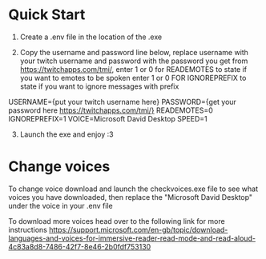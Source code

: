 # Quick Start

1. Create a .env file in the location of the .exe

2. Copy the username and password line below,
   replace username with your twitch username and password with the password you get from https://twitchapps.com/tmi/,
   enter 1 or 0 for READEMOTES to state if you want to emotes to be spoken
   enter 1 or 0 FOR IGNOREPREFIX to state if you want to ignore messages with prefix

USERNAME={put your twitch username here}
PASSWORD={get your password here https://twitchapps.com/tmi/}
READEMOTES=0
IGNOREPREFIX=1
VOICE=Microsoft David Desktop
SPEED=1

3. Launch the exe and enjoy :3

# Change voices

To change voice download and launch the checkvoices.exe file to see what voices you have downloaded, then replace the "Microsoft David Desktop" under the voice in your .env file

To download more voices head over to the following link for more instructions https://support.microsoft.com/en-gb/topic/download-languages-and-voices-for-immersive-reader-read-mode-and-read-aloud-4c83a8d8-7486-42f7-8e46-2b0fdf753130
